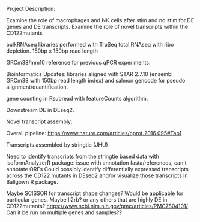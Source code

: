 Project Description:

Examine the role of macrophages and NK cells after stim and no stim for DE genes and DE transcripts. Examine the role of novel transcripts within the CD122mutants

bulkRNAseq libraries performed with TruSeq total RNAseq with ribo depletion. 150bp x 150bp read length

GRCm38/mm10 reference for previous qPCR experiments.

Bioinformatics Updates:
libraries aligned with STAR 2.7.10 (ensembl GRCm38 with 150bp read length index) and salmon gencode for pseudo alignment/quantification.

gene counting in Rsubread with featureCounts algorithm.

Downstream DE in DEseq2. 


Novel transcript assembly:

Overall pipeline:
https://www.nature.com/articles/nprot.2016.095#Tab1

Transcripts assembled by stringtie (JHU)

Need to identify transcripts from the stringtie based data with isoformAnalyzerR package: issue with annotation fasta/references, can't annotate ORFs
Could possibly identify differentially expressed transcripts across the CD122 mutants in DEseq2 and/or visualize those transcripts in Ballgown R package.

Maybe SCISSOR for transcript shape changes? Would be applicable for particular genes. Maybe Il2rb? or any others that are highly DE in CD122mutants?
https://www.ncbi.nlm.nih.gov/pmc/articles/PMC7804101/
Can it be run on multiple genes and samples??

